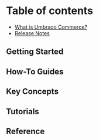 # Table of contents

* [What is Umbraco Commerce?](README.md)
* [Release Notes](release-notes.md)

## Getting Started

## How-To Guides

## Key Concepts

## Tutorials

## Reference